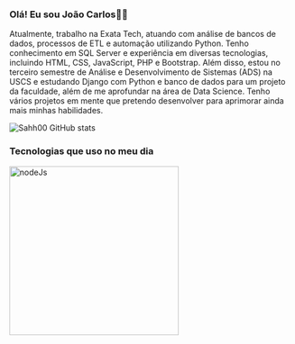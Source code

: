 ### Olá! Eu sou João Carlos🖖🏻
Atualmente, trabalho na Exata Tech, atuando com análise de bancos de dados, processos de ETL e automação utilizando Python. Tenho conhecimento em SQL Server e experiência em diversas tecnologias, incluindo HTML, CSS, JavaScript, PHP e Bootstrap. Além disso, estou no terceiro semestre de Análise e Desenvolvimento de Sistemas (ADS) na USCS e estudando Django com Python e banco de dados para um projeto da faculdade, além de me aprofundar na área de Data Science. Tenho vários projetos em mente que pretendo desenvolver para aprimorar ainda mais minhas habilidades.


![Sahh00 GitHub stats](https://github-readme-stats.vercel.app/api?username=Sahh00&show_icons=true&theme=radical)


### Tecnologias que uso no meu dia


<div>
  <img align="center" alt="nodeJs" src="https://github-readme-stats.vercel.app/api/top-langs/?username=Sahh00&layout=pie" width="300">
</div>

